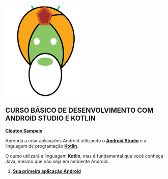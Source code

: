 ![](../images/androidapps.guru.logo.png)

## CURSO BÁSICO DE DESENVOLVIMENTO COM ANDROID STUDIO E KOTLIN

[**Cleuton Sampaio**](https://github.com/cleuton)

Aprenda a criar aplicações Android utilizando o [**Android Studio**](https://developer.android.com/studio/) e a linguagem de programação [**Kotlin**](https://kotlinlang.org/).

O curso utilizará a linguagem **Kotlin**, mas é fundamental que você conheça Java, mesmo que não seja em ambiente Android. 

1. [**Sua primeira aplicação Android**](./licao1)